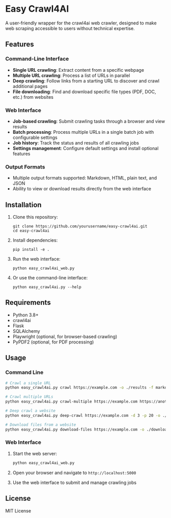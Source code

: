 # Easy Crawl4AI

A user-friendly wrapper for the crawl4ai web crawler, designed to make web scraping accessible to users without technical expertise.

## Features

### Command-Line Interface
- **Single URL crawling**: Extract content from a specific webpage
- **Multiple URL crawling**: Process a list of URLs in parallel 
- **Deep crawling**: Follow links from a starting URL to discover and crawl additional pages
- **File downloading**: Find and download specific file types (PDF, DOC, etc.) from websites

### Web Interface
- **Job-based crawling**: Submit crawling tasks through a browser and view results
- **Batch processing**: Process multiple URLs in a single batch job with configurable settings
- **Job history**: Track the status and results of all crawling jobs
- **Settings management**: Configure default settings and install optional features

### Output Formats
- Multiple output formats supported: Markdown, HTML, plain text, and JSON
- Ability to view or download results directly from the web interface

## Installation

1. Clone this repository:
   ```
   git clone https://github.com/yourusername/easy-crawl4ai.git
   cd easy-crawl4ai
   ```

2. Install dependencies:
   ```
   pip install -e .
   ```

3. Run the web interface:
   ```
   python easy_crawl4ai_web.py
   ```

4. Or use the command-line interface:
   ```
   python easy_crawl4ai.py --help
   ```

## Requirements

- Python 3.8+
- crawl4ai
- Flask
- SQLAlchemy
- Playwright (optional, for browser-based crawling)
- PyPDF2 (optional, for PDF processing)

## Usage

### Command Line

```bash
# Crawl a single URL
python easy_crawl4ai.py crawl https://example.com -o ./results -f markdown

# Crawl multiple URLs
python easy_crawl4ai.py crawl-multiple https://example.com https://another.com -o ./results

# Deep crawl a website
python easy_crawl4ai.py deep-crawl https://example.com -d 3 -p 20 -o ./deep_results

# Download files from a website
python easy_crawl4ai.py download-files https://example.com -o ./downloads -t pdf,docx
```

### Web Interface

1. Start the web server:
   ```bash
   python easy_crawl4ai_web.py
   ```

2. Open your browser and navigate to `http://localhost:5000`

3. Use the web interface to submit and manage crawling jobs

## License

MIT License
